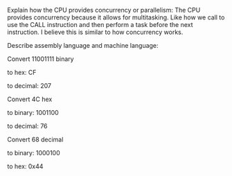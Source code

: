 Explain how the CPU provides concurrency or parallelism:
The CPU provides concurrency because it allows for multitasking.  Like how we call to use the CALL instruction and then perform a task before the next instruction.  I believe this is similar to how concurrency works. 

Describe assembly language and machine language:

Convert 11001111 binary

to hex: CF

to decimal: 207 

Convert 4C hex

to binary: 1001100

to decimal: 76

Convert 68 decimal

to binary:  1000100

to hex: 0x44
